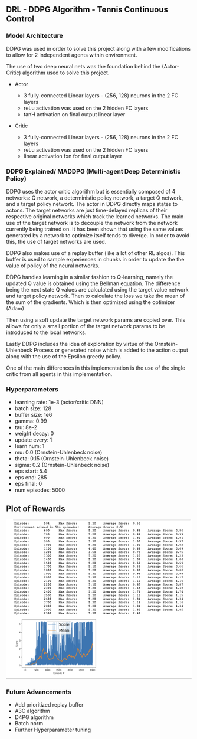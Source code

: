 ## DRL - DDPG Algorithm - Tennis Continuous Control

### Model Architecture
DDPG was used in order to solve this project along with a few modifications to
allow for 2 independent agents within environment.

The use of two deep neural nets was the foundation behind the (Actor-Critic)
algorithm used to solve this project.

- Actor
  - 3 fully-connected Linear layers - (256, 128) neurons in the 2 FC layers
  - reLu activation was used on the 2 hidden FC layers
  - tanH activation on final output linear layer

- Critic
  - 3 fully-connected Linear layers - (256, 128) neurons in the 2 FC layers
  - reLu activation was used on the 2 hidden FC layers
  - linear activation fxn for final output layer

### DDPG Explained/ MADDPG (Multi-agent Deep Deterministic Policy)
DDPG uses the actor critic algorithm but is essentially composed of 4 networks:
Q network, a deterministic policy network, a target Q network, and a target
policy network. The actor in DDPG directly maps states to actons. The target
networks are just time-delayed replicas of their respective original networks
which track the learned networks. The main use of the target network is to
decouple the network from the network currently being trained on. It has been
shown that using the same values generated by a network to optimize itself tends
to diverge. In order to avoid this, the use of target networks are used.

DDPG also makes use of a replay buffer (like a lot of other RL algos). This
buffer is used to sample experiences in chunks in order to update the the value
of policy of the neural networks.

DDPG handles learning in a similar fashion to Q-learning, namely the updated Q
value is obtained using the Bellman equation. The difference being the next
state Q values are calculated using the target value network and target policy
network. Then to calculate the loss we take the mean of the sum of the
gradients. Which is then optimized using the optimizer (Adam)

Then using a soft update the target network params are copied over. This allows
for only a small portion of the target network params to be introduced to the
local networks.

Lastly DDPG includes the idea of exploration by virtue of the Ornstein-Uhlenbeck
Process or generated noise which is added to the action output along with the
use of the Epsilon greedy policy.

One of the main differences in this implementation is the use of the single
critic from all agents in this implementation.

### Hyperparameters
- learning rate: 1e-3 (actor/critic DNN)
- batch size: 128
- buffer size: 1e6
- gamma: 0.99
- tau: 8e-2
- weight decay: 0
- update every: 1
- learn num: 1
- mu: 0.0 (Ornstein-Uhlenbeck noise)
- theta: 0.15 (Ornstein-Uhlenbeck noise)
- sigma: 0.2 (Ornstein-Uhlenbeck noise)
- eps start: 5.4
- eps end: 285
- eps final: 0
- num episodes: 5000

## Plot of Rewards
![](./result.png)

### Future Advancements
- Add prioritized replay buffer
- A3C algorithm
- D4PG algorithm
- Batch norm
- Further Hyperparameter tuning